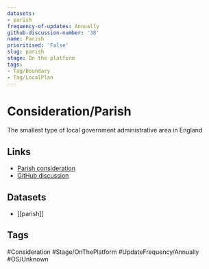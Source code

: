```yaml
---
datasets:
- parish
frequency-of-updates: Annually
github-discussion-number: '38'
name: Parish
prioritised: 'False'
slug: parish
stage: On the platform
tags:
- Tag/Boundary
- Tag/LocalPlan
---
```


# Consideration/Parish

The smallest type of local government administrative area in England

## Links

* [Parish consideration](https://design.planning.data.gov.uk/planning-consideration/parish)
* [GitHub discussion](https://github.com/digital-land/data-standards-backlog/discussions/38)

## Datasets

* [[parish]]

## Tags

#Consideration #Stage/OnThePlatform #UpdateFrequency/Annually #OS/Unknown